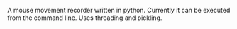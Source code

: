A mouse movement recorder written in python. Currently it can be executed from the command line. Uses threading and pickling. 